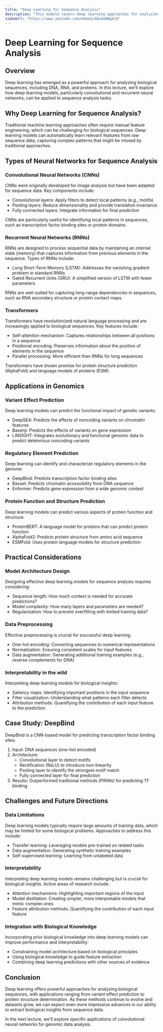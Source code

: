 ```yaml
---
title: "Deep Learning for Sequence Analysis"
description: "This module covers deep learning approaches for analyzing DNA, RNA, and protein sequences. You'll learn about convolutional and recurrent neural networks and how they can be applied to sequence data."
videoUrl: "https://www.youtube.com/embed/dQw4w9WgXcQ"
---
```


# Deep Learning for Sequence Analysis

## Overview

Deep learning has emerged as a powerful approach for analyzing biological sequences, including DNA, RNA, and proteins. In this lecture, we'll explore how deep learning models, particularly convolutional and recurrent neural networks, can be applied to sequence analysis tasks.

## Why Deep Learning for Sequence Analysis?

Traditional machine learning approaches often require manual feature engineering, which can be challenging for biological sequences. Deep learning models can automatically learn relevant features from raw sequence data, capturing complex patterns that might be missed by traditional approaches.

## Types of Neural Networks for Sequence Analysis

### Convolutional Neural Networks (CNNs)

CNNs were originally developed for image analysis but have been adapted for sequence data. Key components include:

- Convolutional layers: Apply filters to detect local patterns (e.g., motifs)
- Pooling layers: Reduce dimensionality and provide translation invariance
- Fully connected layers: Integrate information for final prediction

CNNs are particularly useful for identifying local patterns in sequences, such as transcription factor binding sites or protein domains.

### Recurrent Neural Networks (RNNs)

RNNs are designed to process sequential data by maintaining an internal state (memory) that captures information from previous elements in the sequence. Types of RNNs include:

- Long Short-Term Memory (LSTM): Addresses the vanishing gradient problem in standard RNNs
- Gated Recurrent Units (GRU): A simplified version of LSTM with fewer parameters

RNNs are well-suited for capturing long-range dependencies in sequences, such as RNA secondary structure or protein contact maps.

### Transformers

Transformers have revolutionized natural language processing and are increasingly applied to biological sequences. Key features include:

- Self-attention mechanism: Captures relationships between all positions in a sequence
- Positional encoding: Preserves information about the position of elements in the sequence
- Parallel processing: More efficient than RNNs for long sequences

Transformers have shown promise for protein structure prediction (AlphaFold) and language models of proteins (ESM).

## Applications in Genomics

### Variant Effect Prediction

Deep learning models can predict the functional impact of genetic variants:

- DeepSEA: Predicts the effects of noncoding variants on chromatin features
- Basenji: Predicts the effects of variants on gene expression
- LINSIGHT: Integrates evolutionary and functional genomic data to predict deleterious noncoding variants

### Regulatory Element Prediction

Deep learning can identify and characterize regulatory elements in the genome:

- DeepBind: Predicts transcription factor binding sites
- Basset: Predicts chromatin accessibility from DNA sequence
- Enformer: Predicts gene expression from a wide genomic context

### Protein Function and Structure Prediction

Deep learning models can predict various aspects of protein function and structure:

- ProteinBERT: A language model for proteins that can predict protein function
- AlphaFold2: Predicts protein structure from amino acid sequence
- ESMFold: Uses protein language models for structure prediction

## Practical Considerations

### Model Architecture Design

Designing effective deep learning models for sequence analysis requires considering:

- Sequence length: How much context is needed for accurate predictions?
- Model complexity: How many layers and parameters are needed?
- Regularization: How to prevent overfitting with limited training data?

### Data Preprocessing

Effective preprocessing is crucial for successful deep learning:

- One-hot encoding: Converting sequences to numerical representations
- Normalization: Ensuring consistent scales for input features
- Data augmentation: Generating additional training examples (e.g., reverse complements for DNA)

### Interpretability in the wild

Interpreting deep learning models for biological insights:

- Saliency maps: Identifying important positions in the input sequence
- Filter visualization: Understanding what patterns each filter detects
- Attribution methods: Quantifying the contribution of each input feature to the prediction

## Case Study: DeepBind

DeepBind is a CNN-based model for predicting transcription factor binding sites:

1. Input: DNA sequences (one-hot encoded)
2. Architecture:
   - Convolutional layer to detect motifs
   - Rectification (ReLU) to introduce non-linearity
   - Pooling layer to identify the strongest motif match
   - Fully connected layer for final prediction
3. Results: Outperformed traditional methods (PWMs) for predicting TF binding

## Challenges and Future Directions

### Data Limitations

Deep learning models typically require large amounts of training data, which may be limited for some biological problems. Approaches to address this include:

- Transfer learning: Leveraging models pre-trained on related tasks
- Data augmentation: Generating synthetic training examples
- Self-supervised learning: Learning from unlabeled data

### Interpretability

Interpreting deep learning models remains challenging but is crucial for biological insights. Active areas of research include:

- Attention mechanisms: Highlighting important regions of the input
- Model distillation: Creating simpler, more interpretable models that mimic complex ones
- Feature attribution methods: Quantifying the contribution of each input feature

### Integration with Biological Knowledge

Incorporating prior biological knowledge into deep learning models can improve performance and interpretability:

- Constraining model architecture based on biological principles
- Using biological knowledge to guide feature extraction
- Combining deep learning predictions with other sources of evidence

## Conclusion

Deep learning offers powerful approaches for analyzing biological sequences, with applications ranging from variant effect prediction to protein structure determination. As these methods continue to evolve and datasets grow, we can expect even more impressive advances in our ability to extract biological insights from sequence data.

In the next lecture, we'll explore specific applications of convolutional neural networks for genomic data analysis.
